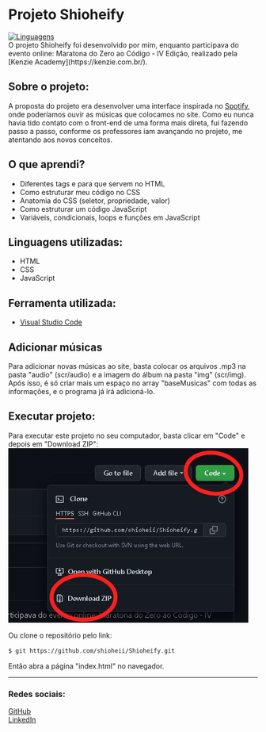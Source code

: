 # Projeto Shioheify
<a href="#">
  <img alt="Linguagens" src="https://img.shields.io/github/languages/count/shioheii/Shioheify">
</a>
<br /> O projeto Shioheify foi desenvolvido por mim, enquanto participava do evento online: Maratona do Zero ao Código - IV Edição, realizado pela [Kenzie Academy](https://kenzie.com.br/).

## Sobre o projeto:
A proposta do projeto era desenvolver uma interface inspirada no [Spotify](https://www.spotify.com/br/), onde poderíamos ouvir as músicas que colocamos no site. Como eu nunca havia tido contato com o front-end de uma forma mais direta, fui fazendo passo a passo, conforme os professores iam avançando no projeto, me atentando aos novos conceitos.

## O que aprendi?
- Diferentes tags e para que servem no HTML
- Como estruturar meu código no CSS
- Anatomia do CSS (seletor, propriedade, valor)
- Como estruturar um código JavaScript
- Variáveis, condicionais, loops e funções em JavaScript

## Linguagens utilizadas:
- HTML
- CSS
- JavaScript

## Ferramenta utilizada:
- [Visual Studio Code](https://code.visualstudio.com/)

## Adicionar músicas
Para adicionar novas músicas ao site, basta colocar os arquivos .mp3 na pasta "audio" (scr/audio) e a imagem do álbum na pasta "img" (scr/img).
Após isso, é só criar mais um espaço no array "baseMusicas" com todas as informações, e o programa já irá adicioná-lo.

## Executar projeto:
Para executar este projeto no seu computador, basta clicar em "Code" e depois em "Download ZIP":
<img src="src/img/download_repositorio.png">

Ou clone o repositório pelo link:
```bash
$ git https://github.com/shioheii/Shioheify.git
```
Então abra a página "index.html" no navegador.

---

### Redes sociais:
[GitHub](https://github.com/shioheii) <br />
[LinkedIn](https://www.linkedin.com/in/bruno-shiohei-24b27621a/)

